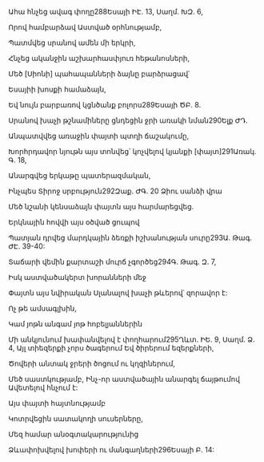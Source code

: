 Ահա հնչեց ավագ փողը288Եսայի ԻԷ. 13, Սաղմ. ԽԶ. 6,


Որով համբարձավ Աստված օրհնությամբ,


Պատմվեց սրանով ամեն մի երկրի,


Հնչեց ականջին աշխարհասփյուռ հեթանոսների,


Մեծ [Սիոնի] պահապանների ձայնը բարձրացավ՝


Եսայիի խոսքի համաձայն,


Եվ նույն բարբառով կցնծանք բոլորս289Եսայի ԾԲ. 8.


Սրանով խաչի թշնամիները ցնդեցին ջրի առակի նման290Ելք ԺԴ.


Անպատվվեց առաջին փայտի պտղի ճաշակումը,


Խորհրդավոր նյութն այս տոնվեց՝ կոչվելով կյանքի [փայտ]291Առակ. Գ. 18,


Անարգվեց երկաթը պատերազմական,


Ինչպես Տիրոջ սրբություն292Զաք. ԺԳ. 20 Ձիու սանձի վրա


Մեծ նշանի կենսաձայն փայտն այս հարմարեցվեց.


Երկնային հովվի այս օծված ցուպով


Պատյան դրվեց մարդկային ձեռքի իշխանության սուրը293Ա. Թագ. ԺԷ. 39-40:


Տաճարի վեմին քարտաշի մուրճ չգործեց294Գ. Թագ. Զ. 7,


Իսկ աստվածակերտ խորանների մեջ


Փայտն այս նվիրական Սլանալով խաչի թևերով՝ զորավոր է:


Ոչ թե ամսագլխին,


Կամ յոթն անգամ յոթ հոբելյաններին


Մի անկյունում խափանվելով է փողհարում295Ղևտ. ԻԵ. 9, Սաղմ. Ձ. 4, Այլ տիեզերքի չորս ծագերում Եվ ծիրերում եզերքների,


Ծովերի անտակ ջրերի ծոցում ու կղզիներում,


Մեծ սաստկությամբ, Ինչ-որ աստվածային անարգել ճայթումով Ավետելով հնչում է:


Այս փայտի հայտնությամբ


Կոտրվեցին սատակողի սուսերները,


Մեզ համար անօգտակարությունից


Ձևափոխվելով խոփերի ու մանգաղների296Եսայի Բ. 14: